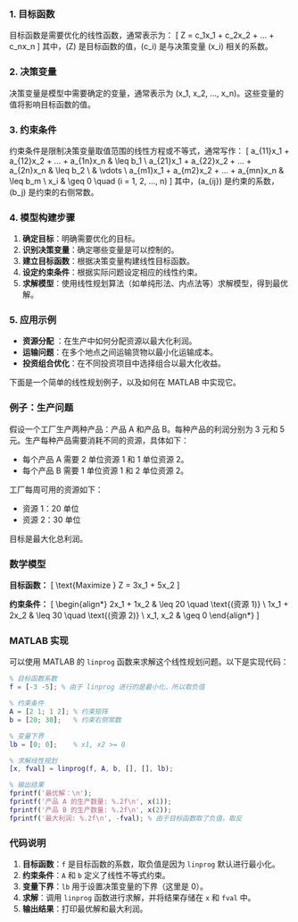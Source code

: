 
### 1. **目标函数**
目标函数是需要优化的线性函数，通常表示为：
\[ 
Z = c_1x_1 + c_2x_2 + ... + c_nx_n 
\]
其中，\(Z\) 是目标函数的值，\(c_i\) 是与决策变量 \(x_i\) 相关的系数。

### 2. **决策变量**
决策变量是模型中需要确定的变量，通常表示为 \(x_1, x_2, ..., x_n\)。这些变量的值将影响目标函数的值。

### 3. **约束条件**
约束条件是限制决策变量取值范围的线性方程或不等式，通常写作：
\[
a_{11}x_1 + a_{12}x_2 + ... + a_{1n}x_n & \leq b_1 \\
a_{21}x_1 + a_{22}x_2 + ... + a_{2n}x_n & \leq b_2 \\
& \vdots \\
a_{m1}x_1 + a_{m2}x_2 + ... + a_{mn}x_n & \leq b_m \\
x_i & \geq 0 \quad (i = 1, 2, ..., n)
\]
其中，\(a_{ij}\) 是约束的系数，\(b_j\) 是约束的右侧常数。

### 4. **模型构建步骤**
1. **确定目标**：明确需要优化的目标。
2. **识别决策变量**：确定哪些变量是可以控制的。
3. **建立目标函数**：根据决策变量构建线性目标函数。
4. **设定约束条件**：根据实际问题设定相应的线性约束。
5. **求解模型**：使用线性规划算法（如单纯形法、内点法等）求解模型，得到最优解。

### 5. **应用示例**
- **资源分配** ：在生产中如何分配资源以最大化利润。
- **运输问题**：在多个地点之间运输货物以最小化运输成本。
- **投资组合优化**：在不同投资项目中选择组合以最大化收益。


下面是一个简单的线性规划例子，以及如何在 MATLAB 中实现它。

### 例子：生产问题

假设一个工厂生产两种产品：产品 A 和产品 B。每种产品的利润分别为 3 元和 5 元。生产每种产品需要消耗不同的资源，具体如下：

- 每个产品 A 需要 2 单位资源 1 和 1 单位资源 2。
- 每个产品 B 需要 1 单位资源 1 和 2 单位资源 2。

工厂每周可用的资源如下：

- 资源 1：20 单位
- 资源 2：30 单位

目标是最大化总利润。

### 数学模型

**目标函数：**
\[
\text{Maximize } Z = 3x_1 + 5x_2
\]

**约束条件：**
\[
\begin{align*}
2x_1 + 1x_2 & \leq 20 \quad \text{(资源 1)} \\
1x_1 + 2x_2 & \leq 30 \quad \text{(资源 2)} \\
x_1, x_2 & \geq 0
\end{align*}
\]

### MATLAB 实现

可以使用 MATLAB 的 `linprog` 函数来求解这个线性规划问题。以下是实现代码：

```matlab
% 目标函数系数
f = [-3 -5]; % 由于 linprog 进行的是最小化，所以取负值

% 约束条件
A = [2 1; 1 2]; % 约束矩阵
b = [20; 30];   % 约束右侧常数

% 变量下界
lb = [0; 0];    % x1, x2 >= 0

% 求解线性规划
[x, fval] = linprog(f, A, b, [], [], lb); 

% 输出结果
fprintf('最优解：\n');
fprintf('产品 A 的生产数量: %.2f\n', x(1));
fprintf('产品 B 的生产数量: %.2f\n', x(2));
fprintf('最大利润: %.2f\n', -fval); % 由于目标函数取了负值，取反
```

### 代码说明

1. **目标函数**：`f` 是目标函数的系数，取负值是因为 `linprog` 默认进行最小化。
2. **约束条件**：`A` 和 `b` 定义了线性不等式约束。
3. **变量下界**：`lb` 用于设置决策变量的下界（这里是 0）。
4. **求解**：调用 `linprog` 函数进行求解，并将结果存储在 `x` 和 `fval` 中。
5. **输出结果**：打印最优解和最大利润。
